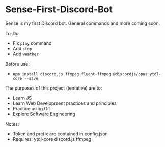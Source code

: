 # Sense-First-Discord-Bot
Sense is my first Discord bot. General commands and more coming soon.

To-Do:
- Fix `play` command
- Add `stop`
- Add `weather`

Before use:
- `npm install discord.js ffmpeg fluent-ffmpeg @discordjs/opus ytdl-core --save`

The purposes of this project (tentative) are to: 
- Learn JS
- Learn Web Development practices and principles
- Practice using Git 
- Explore Software Engineering 

Notes: 
- Token and prefix are contained in config.json
- Requires: ytdl-core discord.js ffmpeg
